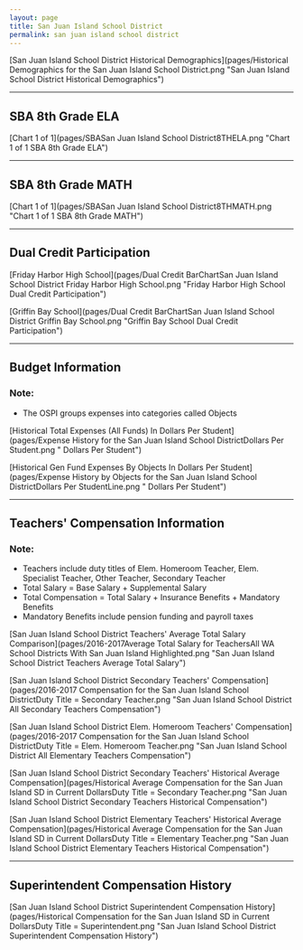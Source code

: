```yaml
---
layout: page
title: San Juan Island School District
permalink: san juan island school district
---
```



[San Juan Island School District Historical Demographics](pages/Historical Demographics for the San Juan Island School District.png "San Juan Island School District Historical Demographics")

___

## SBA 8th Grade ELA

[Chart 1 of 1](pages/SBASan Juan Island School District8THELA.png "Chart 1 of 1 SBA 8th Grade ELA")


___

## SBA 8th Grade MATH

[Chart 1 of 1](pages/SBASan Juan Island School District8THMATH.png "Chart 1 of 1 SBA 8th Grade MATH")


___

## Dual Credit Participation

[Friday Harbor High School](pages/Dual Credit BarChartSan Juan Island School District Friday Harbor High School.png "Friday Harbor High School Dual Credit Participation")

[Griffin Bay School](pages/Dual Credit BarChartSan Juan Island School District Griffin Bay School.png "Griffin Bay School Dual Credit Participation")


___

## Budget Information
### Note:
- The OSPI groups expenses into categories called Objects

[Historical Total Expenses (All Funds) In Dollars Per Student](pages/Expense History for the San Juan Island School DistrictDollars Per Student.png " Dollars Per Student")

[Historical Gen Fund Expenses By Objects In Dollars Per Student](pages/Expense History by Objects for the San Juan Island School DistrictDollars Per StudentLine.png " Dollars Per Student")


___

## Teachers' Compensation Information
### Note:
- Teachers include duty titles of Elem. Homeroom Teacher, Elem. Specialist Teacher, Other Teacher, Secondary Teacher
- Total Salary = Base Salary + Supplemental Salary
- Total Compensation = Total Salary + Insurance Benefits + Mandatory Benefits
- Mandatory Benefits include pension funding and payroll taxes

[San Juan Island School District Teachers' Average Total Salary Comparison](pages/2016-2017Average Total Salary for TeachersAll WA School Districts With San Juan Island Highlighted.png "San Juan Island School District Teachers Average Total Salary")

[San Juan Island School District Secondary Teachers' Compensation](pages/2016-2017 Compensation for the San Juan Island School DistrictDuty Title = Secondary Teacher.png "San Juan Island School District All Secondary Teachers Compensation")

[San Juan Island School District Elem. Homeroom Teachers' Compensation](pages/2016-2017 Compensation for the San Juan Island School DistrictDuty Title = Elem. Homeroom Teacher.png "San Juan Island School District All Elementary Teachers Compensation")

[San Juan Island School District Secondary Teachers' Historical Average Compensation](pages/Historical Average Compensation for the San Juan Island SD in Current DollarsDuty Title = Secondary Teacher.png "San Juan Island School District Secondary Teachers Historical Compensation")

[San Juan Island School District Elementary Teachers' Historical Average Compensation](pages/Historical Average Compensation for the San Juan Island SD in Current DollarsDuty Title = Elementary Teacher.png "San Juan Island School District Elementary Teachers Historical Compensation")


___

## Superintendent Compensation History

[San Juan Island School District Superintendent Compensation History](pages/Historical Compensation for the San Juan Island SD in Current DollarsDuty Title = Superintendent.png "San Juan Island School District Superintendent Compensation History")

